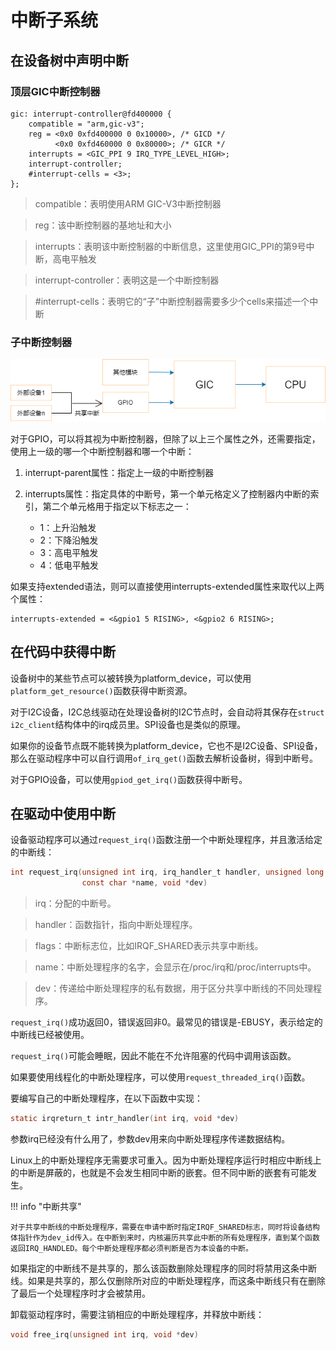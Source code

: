 # 中断子系统

## 在设备树中声明中断

### 顶层GIC中断控制器

```devicetree title="rk3568.dtsi"
gic: interrupt-controller@fd400000 {
	compatible = "arm,gic-v3";
	reg = <0x0 0xfd400000 0 0x10000>, /* GICD */
	      <0x0 0xfd460000 0 0x80000>; /* GICR */
	interrupts = <GIC_PPI 9 IRQ_TYPE_LEVEL_HIGH>;
	interrupt-controller;
	#interrupt-cells = <3>;
};
```

> compatible：表明使用ARM GIC-V3中断控制器

> reg：该中断控制器的基地址和大小

> interrupts：表明该中断控制器的中断信息，这里使用GIC_PPI的第9号中断，高电平触发

> interrupt-controller：表明这是一个中断控制器

> \#interrupt-cells：表明它的“子”中断控制器需要多少个cells来描述一个中断

### 子中断控制器

![中断示意图](../../images/kernel/inter-controller.png)

对于GPIO，可以将其视为中断控制器，但除了以上三个属性之外，还需要指定，使用上一级的哪一个中断控制器和哪一个中断：

1. interrupt-parent属性：指定上一级的中断控制器

2. interrupts属性：指定具体的中断号，第一个单元格定义了控制器内中断的索引，第二个单元格用于指定以下标志之一：

	- 1：上升沿触发
	- 2：下降沿触发
	- 3：高电平触发
	- 4：低电平触发

如果支持extended语法，则可以直接使用interrupts-extended属性来取代以上两个属性：

```devicetree
interrupts-extended = <&gpio1 5 RISING>, <&gpio2 6 RISING>;
```

## 在代码中获得中断

设备树中的某些节点可以被转换为platform_device，可以使用`platform_get_resource()`函数获得中断资源。

对于I2C设备，I2C总线驱动在处理设备树的I2C节点时，会自动将其保存在`struct i2c_client`结构体中的irq成员里。SPI设备也是类似的原理。

如果你的设备节点既不能转换为platform_device，它也不是I2C设备、SPI设备，那么在驱动程序中可以自行调用`of_irq_get()`函数去解析设备树，得到中断号。

对于GPIO设备，可以使用`gpiod_get_irq()`函数获得中断号。

## 在驱动中使用中断

设备驱动程序可以通过`request_irq()`函数注册一个中断处理程序，并且激活给定的中断线：

```C
int request_irq(unsigned int irq, irq_handler_t handler, unsigned long flags,
                const char *name, void *dev)
```

> irq：分配的中断号。

> handler：函数指针，指向中断处理程序。

> flags：中断标志位，比如IRQF_SHARED表示共享中断线。

> name：中断处理程序的名字，会显示在/proc/irq和/proc/interrupts中。

> dev：传递给中断处理程序的私有数据，用于区分共享中断线的不同处理程序。

`request_irq()`成功返回0，错误返回非0。最常见的错误是-EBUSY，表示给定的中断线已经被使用。

`request_irq()`可能会睡眠，因此不能在不允许阻塞的代码中调用该函数。

如果要使用线程化的中断处理程序，可以使用`request_threaded_irq()`函数。

要编写自己的中断处理程序，在以下函数中实现：

```C
static irqreturn_t intr_handler(int irq, void *dev)
```

参数irq已经没有什么用了，参数dev用来向中断处理程序传递数据结构。

Linux上的中断处理程序无需要求可重入。因为中断处理程序运行时相应中断线上的中断是屏蔽的，也就是不会发生相同中断的嵌套。但不同中断的嵌套有可能发生。

!!! info "中断共享"

    对于共享中断线的中断处理程序，需要在申请中断时指定IRQF_SHARED标志，同时将设备结构体指针作为dev_id传入。在中断到来时，内核遍历共享此中断的所有处理程序，直到某个函数返回IRQ_HANDLED。每个中断处理程序都必须判断是否为本设备的中断。

如果指定的中断线不是共享的，那么该函数删除处理程序的同时将禁用这条中断线。如果是共享的，那么仅删除所对应的中断处理程序，而这条中断线只有在删除了最后一个处理程序时才会被禁用。

卸载驱动程序时，需要注销相应的中断处理程序，并释放中断线：

```C
void free_irq(unsigned int irq, void *dev)
```


